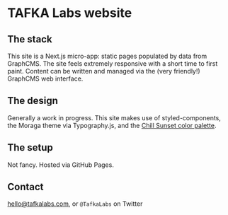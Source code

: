 # TAFKA Labs website

## The stack

This site is a Next.js micro-app: static pages populated by data from GraphCMS. The site feels extremely responsive with a short time to first paint. Content can be written and managed via the (very friendly!) GraphCMS web interface.

## The design

Generally a work in progress. This site makes use of styled-components, the Moraga theme via Typography.js, and the [Chill Sunset color palette](https://www.color-hex.com/color-palette/70095).

## The setup

Not fancy. Hosted via GitHub Pages.

## Contact

hello@tafkalabs.com, or `@TafkaLabs` on Twitter
